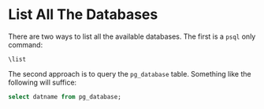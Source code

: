 # List All The Databases

There are two ways to list all the available databases. The first is a
`psql` only command:

```
\list
```

The second approach is to query the `pg_database` table. Something like the
following will suffice:

```sql
select datname from pg_database;
```
